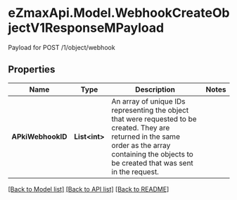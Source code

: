 # eZmaxApi.Model.WebhookCreateObjectV1ResponseMPayload
Payload for POST /1/object/webhook

## Properties

Name | Type | Description | Notes
------------ | ------------- | ------------- | -------------
**APkiWebhookID** | **List&lt;int&gt;** | An array of unique IDs representing the object that were requested to be created.  They are returned in the same order as the array containing the objects to be created that was sent in the request. | 

[[Back to Model list]](../README.md#documentation-for-models) [[Back to API list]](../README.md#documentation-for-api-endpoints) [[Back to README]](../README.md)

